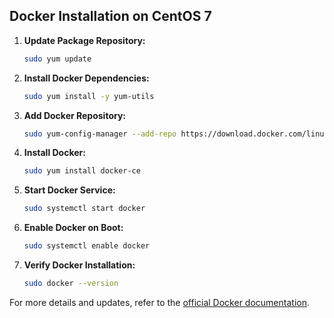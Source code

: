 ## Docker Installation on CentOS 7

1. **Update Package Repository:**
    ```bash
    sudo yum update
    ```

2. **Install Docker Dependencies:**
    ```bash
    sudo yum install -y yum-utils 
    ```

3. **Add Docker Repository:**
    ```bash    
    sudo yum-config-manager --add-repo https://download.docker.com/linux/centos/docker-ce.repo --nogpgcheck

    ```

4. **Install Docker:**
    ```bash
    sudo yum install docker-ce 
    ```

5. **Start Docker Service:**
    ```bash
    sudo systemctl start docker
    ```

6. **Enable Docker on Boot:**
    ```bash
    sudo systemctl enable docker
    ```

7. **Verify Docker Installation:**
    ```bash
    sudo docker --version
    ```

For more details and updates, refer to the [official Docker documentation](https://docs.docker.com/install/linux/docker-ce/centos/).
